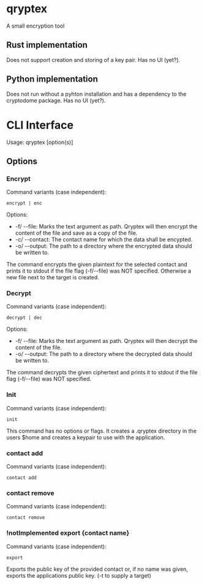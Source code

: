 # qryptex
A small encryption tool
## Rust implementation
Does not support creation and storing of a key pair.
Has no UI (yet?).

## Python implementation
Does not run without a pyhton installation and has a dependency to the cryptodome package.
Has no UI (yet?).

# CLI Interface
Usage: qryptex [option(s)]
## Options

### Encrypt
Command variants (case independent):
```
encrypt | enc
```

Options:

* -f/ --file:       Marks the text argument as path. Qryptex will then encrypt the content of the file and save as a copy of the file.
* -c/ --contact:    The contact name for which the data shall be encypted.
* -o/ --output:     The path to a directory where the encrypted data should be written to.

The command encrypts the given plaintext for the selected contact and prints it to stdout if the file flag (-f/--file) was NOT specified. Otherwise a new file next to the target is created.


### Decrypt
Command variants (case independent):
```
decrypt | dec
```

Options:

* -f/ --file:       Marks the text argument as path. Qryptex will then decrypt the content of the file.
* -o/ --output:     The path to a directory where the decrypted data should be written to.

The command decrypts the given ciphertext and prints it to stdout if the file flag (-f/--file) was NOT specified.

### Init
Command variants (case independent):
```
init
```

This command has no options or flags. It creates a .qryptex directory in the users $home and creates a keypair to use with the application.

### contact add
Command variants (case independent):
```
contact add
```

### contact remove
Command variants (case independent):
```
contact remove
```

### !notImplemented export {contact name}
Command variants (case independent):
```
export
```

Exports the public key of the provided contact or, if no name was given, exports the applications public key. (-t to supply a target)
